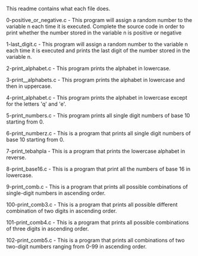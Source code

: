 This readme contains what each file does.

0-positive_or_negative.c - This program will assign a random number to the variable n each time it is executed. Complete the source code in order to print whether the number stored in the variable n is positive or negative

1-last_digit.c - This program will assign a random number to the variable n each time it is executed and prints the last digit of the number stored in the variable n.

2-print_alphabet.c - This program prints the alphabet in lowercase.

3-print__alphabets.c - This program prints the alphabet in lowercase and then in uppercase.

4-print_alphabet.c - This program prints the alphabet in lowercase except for the letters 'q' and 'e'.

5-print_numbers.c - This program prints all single digit numbers of base 10 starting from 0.

6-print_numberz.c - This is a program that prints all single digit numbers of base 10 starting from 0.

7-print_tebahpla - This is a program that prints the lowercase alphabet in reverse.

8-print_base16.c - This is a program that print all the numbers of base 16 in lowercase.

9-print_comb.c - This is a program that prints all possible combinations of single-digit numbers in ascending order.

100-print_comb3.c - This is a program that prints all possible different combination of two digits in ascending order.

101-print_comb4.c - This is a program that prints all possible combinations of three digits in ascending order.

102-print_comb5.c - This is a program that prints all combinations of two two-digit numbers ranging from 0-99 in ascending order.
